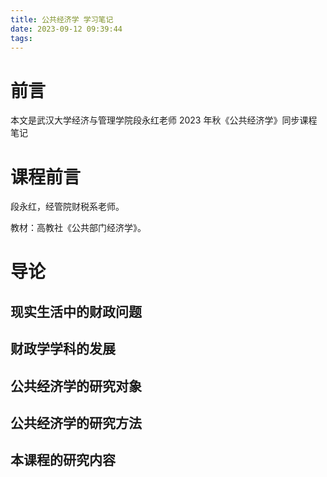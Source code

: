 ```yaml
---
title: 公共经济学 学习笔记
date: 2023-09-12 09:39:44
tags:
---
```


# 前言

本文是武汉大学经济与管理学院段永红老师 2023 年秋《公共经济学》同步课程笔记

# 课程前言

段永红，经管院财税系老师。

教材：高教社《公共部门经济学》。

# 导论

## 现实生活中的财政问题



## 财政学学科的发展

## 公共经济学的研究对象

## 公共经济学的研究方法

## 本课程的研究内容